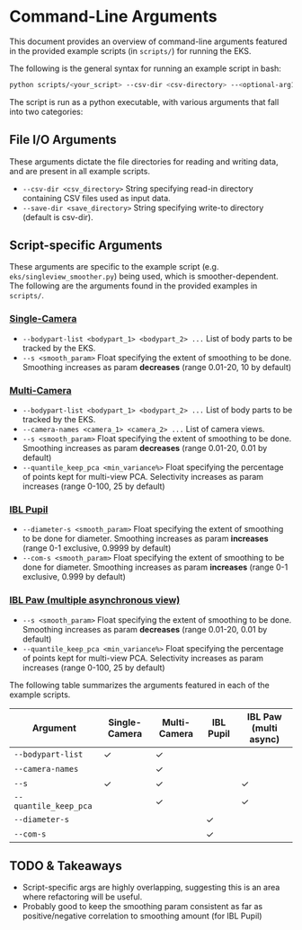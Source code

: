 # Command-Line Arguments

This document provides an overview of command-line arguments featured in the provided example scripts (in `scripts/`)
for running the EKS.

The following is the general syntax for running an example script in bash:

```bash
python scripts/<your_script> --csv-dir <csv-directory> --<optional-arg1> <params1> --<optional-arg2> <params2> ...
```
The script is run as a python executable, with various arguments that fall into two categories:
## File I/O Arguments
These arguments dictate the file directories for reading and writing data, and are present in all example scripts.
- `--csv-dir <csv_directory>` String specifying read-in directory containing CSV files used as input data.
- `--save-dir <save_directory>` String specifying write-to directory (default is csv-dir).

## Script-specific Arguments
These arguments are specific to the example script (e.g. `eks/singleview_smoother.py`) being used, which is
smoother-dependent. The following are the arguments found in the provided examples in `scripts/`.
### [Single-Camera](../scripts/singlecam_example.py)
- `--bodypart-list <bodypart_1> <bodypart_2> ...` List of body parts to be tracked by the EKS.
- `--s <smooth_param>` Float specifying the extent of smoothing to be done. Smoothing increases as param **decreases** (range 0.01-20, 10 by default)
### [Multi-Camera](../scripts/multicam_example.py)
- `--bodypart-list <bodypart_1> <bodypart_2> ...` List of body parts to be tracked by the EKS.
- `--camera-names <camera_1> <camera_2> ...` List of camera views.
- `--s <smooth_param>` Float specifying the extent of smoothing to be done. Smoothing increases as param **decreases** (range 0.01-20, 0.01 by default)
- `--quantile_keep_pca <min_variance%>` Float specifying the percentage of points kept for multi-view PCA. Selectivity increases as param increases (range 0-100, 25 by default)
### [IBL Pupil](../scripts/pupil_example.py)
- `--diameter-s <smooth_param>` Float specifying the extent of smoothing to be done for diameter. Smoothing increases as param **increases** (range 0-1 exclusive, 0.9999 by default)
- `--com-s <smooth_param>` Float specifying the extent of smoothing to be done for diameter. Smoothing increases as param **increases** (range 0-1 exclusive, 0.999 by default)
### [IBL Paw (multiple asynchronous view)](../scripts/multiview_paw_example.py)
- `--s <smooth_param>` Float specifying the extent of smoothing to be done. Smoothing increases as param **decreases** (range 0.01-20, 0.01 by default)
- `--quantile_keep_pca <min_variance%>` Float specifying the percentage of points kept for multi-view PCA. Selectivity increases as param increases (range 0-100, 25 by default)

The following table summarizes the arguments featured in each of the example scripts.

| Argument                  | Single-Camera | Multi-Camera | IBL Pupil | IBL Paw (multi async) |
|---------------------------|---------------|--------------|-----------|---------------------|
| `--bodypart-list`         | ✓             | ✓            |           |                     |
| `--camera-names`          |               | ✓            |           |                     |
| `--s`                     | ✓             | ✓            |           | ✓                   |
| `--quantile_keep_pca`     |               | ✓            |           | ✓                   |
| `--diameter-s`            |               |              | ✓         |                     |
| `--com-s`                 |               |              | ✓         |                     |

## TODO & Takeaways
- Script-specific args are highly overlapping, suggesting this is an area where refactoring will be useful.
- Probably good to keep the smoothing param consistent as far as positive/negative correlation to smoothing amount (for IBL Pupil)